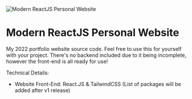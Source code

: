 ![Modern ReactJS Personal Website](https://i.imgur.com/AFGY8qD.jpg)

# Modern ReactJS Personal Website
My 2022 portfolio website source code. Feel free to use this for yourself with your project. There's no backend included due to it being incomplete, however the front-end is all ready for use!

Technical Details:
- Website Front-End: React.JS & TailwindCSS (List of packages will be added after v1 release)
